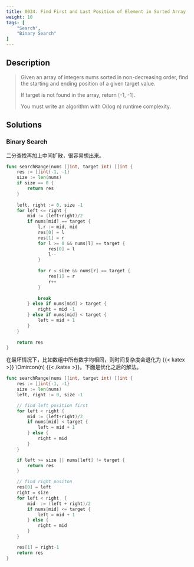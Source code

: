 ```yaml
---
title: 0034. Find First and Last Position of Element in Sorted Array
weight: 10
tags: [
    "Search",
    "Binary Search"
]
---
```


## Description

> Given an array of integers nums sorted in non-decreasing order, find the starting and ending position of a given target value.
> 
> If target is not found in the array, return [-1, -1].
> 
> You must write an algorithm with O(log n) runtime complexity.


## Solutions

### Binary Search

二分查找再加上中间扩散，很容易想出来。

```go
func searchRange(nums []int, target int) []int {
    res := []int{-1, -1}
    size := len(nums)
    if size == 0 {
        return res
    }
    
    left, right := 0, size -1
    for left <= right {
        mid := (left+right)/2
        if nums[mid] == target {
            l,r := mid, mid
            res[0] = l
            res[1] = r
            for l >= 0 && nums[l] == target {
                res[0] = l
                l--
            }
            
            for r < size && nums[r] == target {
                res[1] = r
                r++
            }
            
            break
        } else if nums[mid] > target {
            right = mid -1
        } else if nums[mid] < target {
            left = mid + 1
        }
    }
    
    return res
}
```

在最坏情况下，比如数组中所有数字均相同，则时间复杂度会退化为 {{< katex >}} \Omircon(n) {{< /katex >}}。下面是优化之后的解法。
```go
func searchRange(nums []int, target int) []int {
    res := []int{-1, -1}
    size := len(nums)
    left, right := 0, size -1

    // find left position first
    for left < right {
        mid := (left+right)/2
        if nums[mid] < target {
            left = mid + 1
        } else {
            right = mid
        }
    }

    if left >= size || nums[left] != target {
        return res
    }

    // find right positon
    res[0] = left
    right = size
    for left < right  {
        mid  := (left + right)/2
        if nums[mid] <= target {
            left = mid + 1
        } else {
            right = mid 
        }
    }

    res[1] = right-1
    return res
}

```
